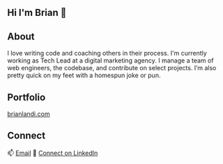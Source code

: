 ## Hi I'm Brian 👋

## About
I love writing code and coaching others in their process. I'm currently working as Tech Lead at a digital marketing agency.
I manage a team of web engineers, the codebase, and contribute on select projects. I’m also pretty quick on my feet with a homespun joke or pun.

## Portfolio
[brianlandi.com](https://brianlandi.com/work)

## Connect
📫 [Email](mailto:brian.landi@gmail.com)
🔗 [Connect on LinkedIn](https://www.linkedin.com/in/brianlandi)
